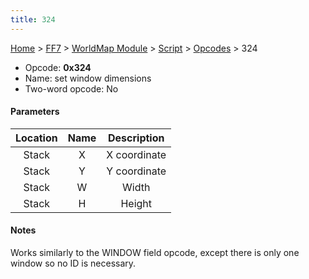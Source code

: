 ```yaml
---
title: 324
---
```


[Home](/Main%20Page.md) > [FF7](/FF7.md) > [WorldMap Module](/FF7/WorldMap%20Module.md) > [Script](/FF7/WorldMap%20Module/Script.md) > [Opcodes](/FF7/WorldMap%20Module/Script/Opcodes.md) > 324

-   Opcode: **0x324**
-   Name: set window dimensions
-   Two-word opcode: No

#### Parameters

| Location | Name | Description  |
|:--------:|:----:|:------------:|
|  Stack   |  X   | X coordinate |
|  Stack   |  Y   | Y coordinate |
|  Stack   |  W   |    Width     |
|  Stack   |  H   |    Height    |

#### Notes

Works similarly to the WINDOW field opcode, except there is only one
window so no ID is necessary.

